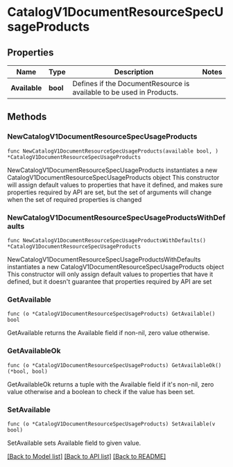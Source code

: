 # CatalogV1DocumentResourceSpecUsageProducts

## Properties

Name | Type | Description | Notes
------------ | ------------- | ------------- | -------------
**Available** | **bool** | Defines if the DocumentResource is available to be used in Products. | 

## Methods

### NewCatalogV1DocumentResourceSpecUsageProducts

`func NewCatalogV1DocumentResourceSpecUsageProducts(available bool, ) *CatalogV1DocumentResourceSpecUsageProducts`

NewCatalogV1DocumentResourceSpecUsageProducts instantiates a new CatalogV1DocumentResourceSpecUsageProducts object
This constructor will assign default values to properties that have it defined,
and makes sure properties required by API are set, but the set of arguments
will change when the set of required properties is changed

### NewCatalogV1DocumentResourceSpecUsageProductsWithDefaults

`func NewCatalogV1DocumentResourceSpecUsageProductsWithDefaults() *CatalogV1DocumentResourceSpecUsageProducts`

NewCatalogV1DocumentResourceSpecUsageProductsWithDefaults instantiates a new CatalogV1DocumentResourceSpecUsageProducts object
This constructor will only assign default values to properties that have it defined,
but it doesn't guarantee that properties required by API are set

### GetAvailable

`func (o *CatalogV1DocumentResourceSpecUsageProducts) GetAvailable() bool`

GetAvailable returns the Available field if non-nil, zero value otherwise.

### GetAvailableOk

`func (o *CatalogV1DocumentResourceSpecUsageProducts) GetAvailableOk() (*bool, bool)`

GetAvailableOk returns a tuple with the Available field if it's non-nil, zero value otherwise
and a boolean to check if the value has been set.

### SetAvailable

`func (o *CatalogV1DocumentResourceSpecUsageProducts) SetAvailable(v bool)`

SetAvailable sets Available field to given value.



[[Back to Model list]](../README.md#documentation-for-models) [[Back to API list]](../README.md#documentation-for-api-endpoints) [[Back to README]](../README.md)


